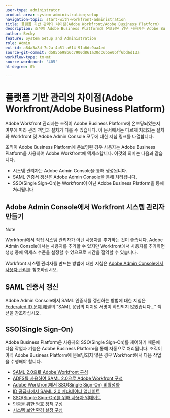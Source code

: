 ```yaml
---
user-type: administrator
product-area: system-administration;setup
navigation-topic: start-with-workfront-administration
title: 플랫폼 기반 관리의 차이점(Adobe Workfront/Adobe Business Platform)
description: 조직이 Adobe Business Platform에 온보딩된 경우 사용자는 Adobe Business Platform을 사용하여 Adobe Workfront에 액세스합니다. 이는 사용자 관리가 대부분 Adobe Admin Console을 통해 이뤄지고, SSO(Single Sign-On)가 Workfront이 아닌 Adobe 비즈니스 플랫폼을 통해 처리되고 있음을 의미한다. Adobe Workfront 관리자는 조직이 Adobe Business Platform에 온보딩되었는지 여부에 따라 관리 책임과 절차가 다릅니다. 이 문서에서는 다르게 처리해야 하는 절차와 Workfront 및 Adobe Admin Console 모두에 대한 지침 링크를 나열합니다.
author: Becky
feature: System Setup and Administration
role: Admin
exl-id: a84a5a8d-7c2a-4b51-a614-91a6dc9aa4ed
source-git-commit: d585b698b6c7900d861a30dc6b5e0bff6bd6d13a
workflow-type: tm+mt
source-wordcount: '405'
ht-degree: 0%

---
```


# 플랫폼 기반 관리의 차이점(Adobe Workfront/Adobe Business Platform)

Adobe Workfront 관리자는 조직이 Adobe Business Platform에 온보딩되었는지 여부에 따라 관리 책임과 절차가 다를 수 있습니다. 이 문서에서는 다르게 처리되는 절차와 Workfront 및 Adobe Admin Console 모두에 대한 지침 링크를 나열합니다.

조직이 Adobe Business Platform에 온보딩된 경우 사용자는 Adobe Business Platform을 사용하여 Adobe Workfront에 액세스합니다. 이것의 의미는 다음과 같습니다.

* 시스템 관리자는 Adobe Admin Console을 통해 생성됩니다.
* SAML 인증서 갱신은 Adobe Admin Console을 통해 처리됩니다.
* SSO(Single Sign-On)는 Workfront이 아닌 Adobe Business Platform을 통해 처리됩니다

## Adobe Admin Console에서 Workfront 시스템 관리자 만들기

>[!NOTE]
>
>Workfront에서 직접 시스템 관리자가 아닌 사용자를 추가하는 것이 좋습니다. Adobe Admin Console에서는 사용자를 추가할 수 있지만 Workfront에서 사용자를 추가하면 생성 중에 액세스 수준을 설정할 수 있으므로 시간을 절약할 수 있습니다.

Workfront 시스템 관리자를 만드는 방법에 대한 지침은 [Adobe Admin Console에서 사용자 관리](/help/quicksilver/administration-and-setup/add-users/create-and-manage-users/admin-console.md)를 참조하십시오.

<!--
<table style="table-layout:auto"> 
 <col> 
 <col> 
 <col> 
 <thead> 
  <tr> 
   <th>Action</th> 
   <th>For instructions in Workfront, see</th> 
   <th>For instructions in the Adobe Admin console, see</th> 
  </tr> 
 </thead> 
 <tbody> 
   <tr data-mc-conditions="QuicksilverOrClassic.Draft mode"> 
    <td role="rowheader">View information about access levels and licenses for your users</td> 
    <td> 
     <ul> 
      <li> <p><a href="../../administration-and-setup/add-users/access-levels-and-object-permissions/list-access-levels-and-licenses-for-your-users.md" class="MCXref xref">List your users' access levels and licenses</a> </p> </li> 
     </ul> </td> 
    <td> 
     <ul> 
      <li> <p>The section "View user list" in <a href="https://helpx.adobe.com/enterprise/using/manage-users-individually.html">Manage users individually</a></p> </li> 
     </ul> </td> 
   </tr>
  <tr> 
   <td role="rowheader">Grant a user admin access</td> 
   <td> 
    <ul> 
     <li> <p><a href="../../administration-and-setup/add-users/configure-and-grant-access/grant-a-user-full-administrative-access.md" class="MCXref xref">Grant a user full administrative access</a> </p> </li> 
    </ul> </td> 
   <td> 
    <ul> 
     <li> <p>The section "Edit user details" in <a href="https://helpx.adobe.com/enterprise/using/manage-users-individually.html">Manage users individually</a></p> </li> 
    </ul> </td> 
  </tr> 
  <tr> 
   <td role="rowheader">Add a user to Adobe Workfront</td> 
   <td> 
    <ul> 
     <li> <p><a href="../../administration-and-setup/add-users/create-and-manage-users/add-users.md" class="MCXref xref">Add users</a> </p> </li> 
    </ul> </td> 
   <td> 
    <ul> 
     <li> <p><a href="../../administration-and-setup/add-users/create-and-manage-users/admin-console.md" class="MCXref xref">Manage users in the Adobe Admin Console</a> </p> </li> 
     <li> <p>The section "Add users" in in <a href="https://helpx.adobe.com/enterprise/using/manage-users-individually.html">Manage users individually</a></p> </li> 
    </ul> </td> 
  </tr> 
   <tr data-mc-conditions="QuicksilverOrClassic.Draft mode"> 
    <td role="rowheader">Add a user to Adobe Workfront Fusion</td> 
    <td> 
     <ul> 
      <li> <p><a href="../../workfront-fusion/organizations/add-user-to-an-organization.md" class="MCXref xref">Add a user to an organization in Adobe Workfront Fusion</a> </p> </li> 
     </ul> </td> 
    <td> 
     <ul> 
      <li> <p><a href="../../administration-and-setup/add-users/create-and-manage-users/admin-console.md" class="MCXref xref">Manage users in the Adobe Admin Console</a> </p> </li> 
      <li> <p>The section "Add users" in in <a href="https://helpx.adobe.com/enterprise/using/manage-users-individually.html">Manage users individually</a></p> </li> 
     </ul> </td> 
   </tr>
  <tr> 
   <td role="rowheader">Deactivate a user</td> 
   <td> 
    <ul> 
     <li> <p><a href="../../administration-and-setup/add-users/create-and-manage-users/deactivate-a-user.md" class="MCXref xref">Deactivate or reactivate a user</a> </p> </li> 
    </ul> </td> 
   <td> 
    <ul> 
     <li> <p>The section "Remove users" in in <a href="https://helpx.adobe.com/enterprise/using/manage-users-individually.html">Manage users individually</a></p> </li> 
    </ul> </td> 
  </tr> 
  <tr> 
   <td role="rowheader">Delete a user</td> 
   <td> 
    <ul> 
     <li> <p><a href="../../administration-and-setup/add-users/create-and-manage-users/delete-a-user.md" class="MCXref xref">Delete users</a> </p> </li> 
    </ul> </td> 
   <td> 
    <ul> 
     <li> <p>The section "Permanently delete users" in <a href="https://helpx.adobe.com/enterprise/using/manage-directory-users.html">Manage directory users</a>
     </p><p>Note: Deleting a user from the [!DNL Adobe Admin Console] deactivates the user in [!DNL Workfront], but does not delete them from [!DNL Workfront].</p> </li> 
    </ul> </td> 
  </tr> 
  <tr> 
   <td role="rowheader">Edit a user profile</td> 
   <td> 
    <ul> 
     <li> <p><a href="../../administration-and-setup/add-users/create-and-manage-users/edit-a-users-profile.md" class="MCXref xref">Edit a user's profile</a> </p> </li> 
    </ul> </td> 
   <td> 
    <ul> 
     <li> <p>The section "Edit user details" in in <a href="https://helpx.adobe.com/enterprise/using/manage-users-individually.html">Manage users individually</a></p> </li> 
    </ul> </td> 
  </tr> 
  <tr> 
   <td role="rowheader">Bulk edit user profiles</td> 
   <td> 
    <ul> 
     <li> <p><a href="../../administration-and-setup/add-users/create-and-manage-users/edit-user-profiles-in-bulk.md" class="MCXref xref">Edit user profiles in bulk</a> </p> </li> 
    </ul> </td> 
   <td> 
    <ul> 
     <li> <p>The section "Edit user details" in <a href="https://helpx.adobe.com/enterprise/using/bulk-upload-users.html">Bulk CSV upload</a></p> </li> 
    </ul> </td> 
  </tr> 
  <tr> 
   <td role="rowheader">Import users </td> 
   <td> 
    <ul> 
     <li> <p><a href="../../administration-and-setup/add-users/create-and-manage-users/import-users.md" class="MCXref xref">Import users</a> </p> </li> 
    </ul> </td> 
   <td> 
    <ul> 
     <li> <p>The section "Add users" in <a href="https://helpx.adobe.com/enterprise/using/bulk-upload-users.html">Bulk CSV upload</a></p> </li> 
    </ul> </td> 
  </tr> 
  <tr> 
   <td role="rowheader">Log in as another user</td> 
   <td> 
    <ul> 
     <li> <p><a href="../../administration-and-setup/add-users/create-and-manage-users/log-in-as-another-user.md" class="MCXref xref">Log in as another user</a> </p> </li> 
    </ul> </td> 
   <td>Not available</td> 
  </tr> 
  <tr> 
    -->

## SAML 인증서 갱신

Adobe Admin Console에서 SAML 인증서를 갱신하는 방법에 대한 지침은 [Federated ID 문제 해결](https://helpx.adobe.com/enterprise/kb/tshoot-fed-id.html)의 &quot;SAML 응답의 디지털 서명이 확인되지 않았습니다...&quot; 섹션을 참조하십시오.

<!--

   <td role="rowheader">Renew SAML certificate</td> 
   <td> 
    <ul> 
     <li> <p><a href="../../administration-and-setup/manage-workfront/security/renew-wf-saml-2-certificate.md" class="MCXref xref">Renew the Adobe Workfront SAML 2.0 metadata certificate</a> </p> </li> 
    </ul> </td> 
   <td> 
    <ul> 
     <li> <p>The section "The digital signature in the SAML response did not validate..." in <a href="https://helpx.adobe.com/enterprise/kb/tshoot-fed-id.html">Troubleshooting Federated ID</a></p> </li> 
    </ul> </td> 
  </tr> 
 </tbody> 
</table>

-->

## SSO(Single Sign-On)

Adobe Business Platform은 사용자의 SSO(Single Sign-On)를 제어하기 때문에 다음 작업과 기능은 Adobe Business Platform을 통해 자동으로 처리됩니다. 조직이 아직 Adobe Business Platform에 온보딩되지 않은 경우 Workfront에서 다음 작업을 수행해야 합니다.


* [SAML 2.0으로 Adobe Workfront 구성](../../administration-and-setup/add-users/single-sign-on/configure-workfront-saml-2.md)
* [ADFS를 사용하여 SAML 2.0으로 Adobe Workfront 구성](../../administration-and-setup/add-users/single-sign-on/configure-workfront-saml-2-adfs.md)
* [Adobe Workfront에서 SSO(Single Sign-On) 비활성화](../../administration-and-setup/add-users/single-sign-on/deactivate-sso.md)
* [ID 공급자에서 SAML 2.0 메타데이터 업데이트](../../administration-and-setup/add-users/single-sign-on/update-saml-2-metadata-ip.md)
* [SSO(Single Sign-On)를 위해 사용자 업데이트](../../administration-and-setup/add-users/single-sign-on/update-users-sso.md)
* [인증을 위한 암호 정책 구성](../../administration-and-setup/manage-workfront/security/configure-password-policies-authentication.md)
* [시스템 보안 환경 설정 구성](../../administration-and-setup/manage-workfront/security/configure-security-preferences.md)
